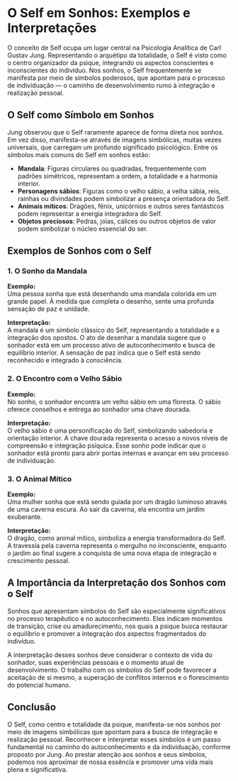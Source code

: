 
# O Self em Sonhos: Exemplos e Interpretações

O conceito de Self ocupa um lugar central na Psicologia Analítica de Carl Gustav Jung. Representando o arquétipo da totalidade, o Self é visto como o centro organizador da psique, integrando os aspectos conscientes e inconscientes do indivíduo. Nos sonhos, o Self frequentemente se manifesta por meio de símbolos poderosos, que apontam para o processo de individuação — o caminho de desenvolvimento rumo à integração e realização pessoal.

## O Self como Símbolo em Sonhos

Jung observou que o Self raramente aparece de forma direta nos sonhos. Em vez disso, manifesta-se através de imagens simbólicas, muitas vezes universais, que carregam um profundo significado psicológico. Entre os símbolos mais comuns do Self em sonhos estão:

- **Mandala**: Figuras circulares ou quadradas, frequentemente com padrões simétricos, representam a ordem, a totalidade e a harmonia interior.
- **Personagens sábios**: Figuras como o velho sábio, a velha sábia, reis, rainhas ou divindades podem simbolizar a presença orientadora do Self.
- **Animais míticos**: Dragões, fênix, unicórnios e outros seres fantásticos podem representar a energia integradora do Self.
- **Objetos preciosos**: Pedras, joias, cálices ou outros objetos de valor podem simbolizar o núcleo essencial do ser.

## Exemplos de Sonhos com o Self

### 1. O Sonho da Mandala

**Exemplo:**  
Uma pessoa sonha que está desenhando uma mandala colorida em um grande papel. À medida que completa o desenho, sente uma profunda sensação de paz e unidade.

**Interpretação:**  
A mandala é um símbolo clássico do Self, representando a totalidade e a integração dos opostos. O ato de desenhar a mandala sugere que o sonhador está em um processo ativo de autoconhecimento e busca de equilíbrio interior. A sensação de paz indica que o Self está sendo reconhecido e integrado à consciência.

### 2. O Encontro com o Velho Sábio

**Exemplo:**  
No sonho, o sonhador encontra um velho sábio em uma floresta. O sábio oferece conselhos e entrega ao sonhador uma chave dourada.

**Interpretação:**  
O velho sábio é uma personificação do Self, simbolizando sabedoria e orientação interior. A chave dourada representa o acesso a novos níveis de compreensão e integração psíquica. Esse sonho pode indicar que o sonhador está pronto para abrir portas internas e avançar em seu processo de individuação.

### 3. O Animal Mítico

**Exemplo:**  
Uma mulher sonha que está sendo guiada por um dragão luminoso através de uma caverna escura. Ao sair da caverna, ela encontra um jardim exuberante.

**Interpretação:**  
O dragão, como animal mítico, simboliza a energia transformadora do Self. A travessia pela caverna representa o mergulho no inconsciente, enquanto o jardim ao final sugere a conquista de uma nova etapa de integração e crescimento pessoal.

## A Importância da Interpretação dos Sonhos com o Self

Sonhos que apresentam símbolos do Self são especialmente significativos no processo terapêutico e no autoconhecimento. Eles indicam momentos de transição, crise ou amadurecimento, nos quais a psique busca restaurar o equilíbrio e promover a integração dos aspectos fragmentados do indivíduo.

A interpretação desses sonhos deve considerar o contexto de vida do sonhador, suas experiências pessoais e o momento atual de desenvolvimento. O trabalho com os símbolos do Self pode favorecer a aceitação de si mesmo, a superação de conflitos internos e o florescimento do potencial humano.

## Conclusão

O Self, como centro e totalidade da psique, manifesta-se nos sonhos por meio de imagens simbólicas que apontam para a busca de integração e realização pessoal. Reconhecer e interpretar esses símbolos é um passo fundamental no caminho do autoconhecimento e da individuação, conforme proposto por Jung. Ao prestar atenção aos sonhos e seus símbolos, podemos nos aproximar de nossa essência e promover uma vida mais plena e significativa.
```
